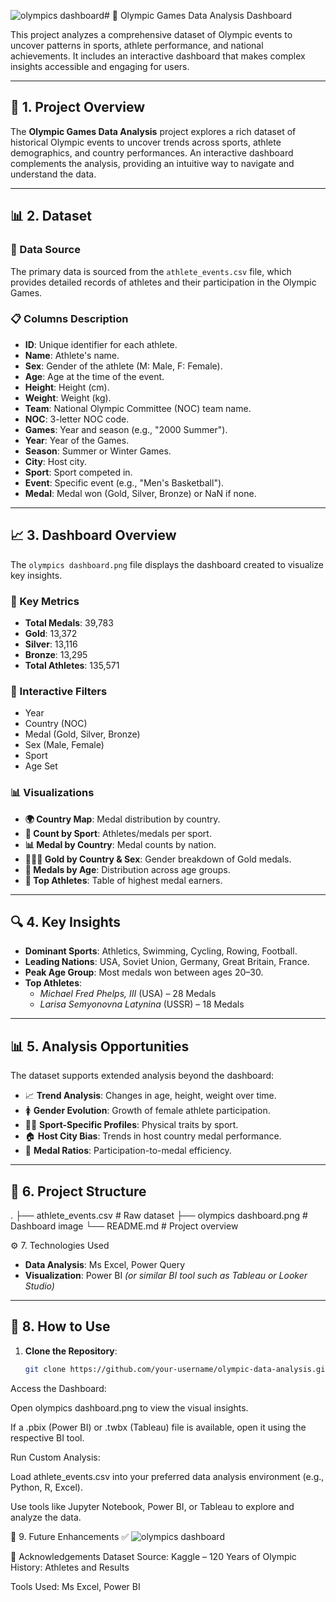 ![olympics dashboard](https://github.com/user-attachments/assets/7a4de18a-0147-4f9b-93a1-7ed77468fc33)# 🏅 Olympic Games Data Analysis Dashboard

This project analyzes a comprehensive dataset of Olympic events to uncover patterns in sports, athlete performance, and national achievements. It includes an interactive dashboard that makes complex insights accessible and engaging for users.

---

## 📁 1. Project Overview

The **Olympic Games Data Analysis** project explores a rich dataset of historical Olympic events to uncover trends across sports, athlete demographics, and country performances. An interactive dashboard complements the analysis, providing an intuitive way to navigate and understand the data.

---

## 📊 2. Dataset

### 📌 Data Source
The primary data is sourced from the `athlete_events.csv` file, which provides detailed records of athletes and their participation in the Olympic Games.

### 📋 Columns Description
- **ID**: Unique identifier for each athlete.
- **Name**: Athlete's name.
- **Sex**: Gender of the athlete (M: Male, F: Female).
- **Age**: Age at the time of the event.
- **Height**: Height (cm).
- **Weight**: Weight (kg).
- **Team**: National Olympic Committee (NOC) team name.
- **NOC**: 3-letter NOC code.
- **Games**: Year and season (e.g., "2000 Summer").
- **Year**: Year of the Games.
- **Season**: Summer or Winter Games.
- **City**: Host city.
- **Sport**: Sport competed in.
- **Event**: Specific event (e.g., "Men's Basketball").
- **Medal**: Medal won (Gold, Silver, Bronze) or NaN if none.

---

## 📈 3. Dashboard Overview

The `olympics dashboard.png` file displays the dashboard created to visualize key insights.

### 🔢 Key Metrics
- **Total Medals**: 39,783  
- **Gold**: 13,372  
- **Silver**: 13,116  
- **Bronze**: 13,295  
- **Total Athletes**: 135,571  

### 🧰 Interactive Filters
- Year
- Country (NOC)
- Medal (Gold, Silver, Bronze)
- Sex (Male, Female)
- Sport
- Age Set

### 📊 Visualizations
- **🌍 Country Map**: Medal distribution by country.
- **🏅 Count by Sport**: Athletes/medals per sport.
- **📊 Medal by Country**: Medal counts by nation.
- **🧑‍🤝‍🧑 Gold by Country & Sex**: Gender breakdown of Gold medals.
- **🎯 Medals by Age**: Distribution across age groups.
- **🌟 Top Athletes**: Table of highest medal earners.

---

## 🔍 4. Key Insights

- **Dominant Sports**: Athletics, Swimming, Cycling, Rowing, Football.
- **Leading Nations**: USA, Soviet Union, Germany, Great Britain, France.
- **Peak Age Group**: Most medals won between ages 20–30.
- **Top Athletes**:
  - *Michael Fred Phelps, III* (USA) – 28 Medals
  - *Larisa Semyonovna Latynina* (USSR) – 18 Medals

---

## 📊 5. Analysis Opportunities

The dataset supports extended analysis beyond the dashboard:

- 📈 **Trend Analysis**: Changes in age, height, weight over time.
- 🚺 **Gender Evolution**: Growth of female athlete participation.
- 🏋️‍♂️ **Sport-Specific Profiles**: Physical traits by sport.
- 🏠 **Host City Bias**: Trends in host country medal performance.
- 🥇 **Medal Ratios**: Participation-to-medal efficiency.

---

## 📁 6. Project Structure

.
├── athlete_events.csv # Raw dataset
├── olympics dashboard.png # Dashboard image
└── README.md # Project overview

⚙️ 7. Technologies Used

- **Data Analysis**: Ms Excel, Power Query
- **Visualization**: Power BI *(or similar BI tool such as Tableau or Looker Studio)*

---

## 🧭 8. How to Use

1. **Clone the Repository**:
   ```bash
   git clone https://github.com/your-username/olympic-data-analysis.git
Access the Dashboard:

Open olympics dashboard.png to view the visual insights.

If a .pbix (Power BI) or .twbx (Tableau) file is available, open it using the respective BI tool.

Run Custom Analysis:

Load athlete_events.csv into your preferred data analysis environment (e.g., Python, R, Excel).

Use tools like Jupyter Notebook, Power BI, or Tableau to explore and analyze the data.

🚀 9. Future Enhancements
✅ ![olympics dashboard](https://github.com/user-attachments/assets/24ad978c-3549-48ed-b752-5491d30d81d7)

🙌 Acknowledgements
Dataset Source: Kaggle – 120 Years of Olympic History: Athletes and Results

Tools Used: Ms Excel, Power BI
